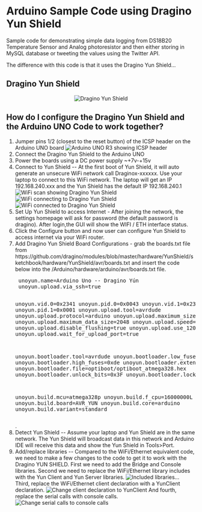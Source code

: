 # Arduino Sample Code using Dragino Yun Shield
Sample code for demonstrating simple data logging from DS18B20 Temperature Sensor and Analog photoresistor and then either storing in MySQL database or tweeting the values using the Twitter API.

The difference with this code is that it uses the Dragino Yun Shield...

## Dragino Yun Shield </br>
<p align="center">
	<img src="../Arduino-Images/dragino-yun-shield.png" alt="Dragino Yun Shield">
</p>


## How do I configure the Dragino Yun Shield and the Arduino UNO Code to work together?
<ol>
	<li>Jumper pins 1/2 (closest to the reset button) of the ICSP header on the Arduino UNO board
		<img src="../Arduino-Images/arduinoUNOR3-header.png" alt="Arduino UNO R3 showing ICSP header"></li>
	<li>Connect the Dragino Yun Shield to the Arduino UNO</li>
	<li>Power the boards using a DC power supply ~+7v-+15v</li>
	<li>Connect to Yun Shield -- At the first boot of Yun Shield, it will auto generate an unsecure WiFi network call Draginox-xxxxxx. Use your laptop to connect to this WiFi network. The laptop will get an IP 192.168.240.xxx and the Yun Shield has the default IP 192.168.240.1</br>
	<img src="../Arduino-Images/dragino-yun-shield-wifi-scan.png" alt="WiFi scan showing Dragino Yun Shield">
	<img src="../Arduino-Images/dragino-yun-shield-wifi-connecting.png" alt="WiFi connecting to Dragino Yun Shield">
	<img src="../Arduino-Images/dragino-yun-shield-wifi-connected.png" alt="WiFi connected to Dragino Yun Shield">
	</li>
	<li>Set Up Yun Shield to access Internet - After joining the network, the settings homepage will ask for password (the default password is dragino). After login,the GUI will show the WIFI / ETH interface status.</li>
	<li>Click the Configure button and now user can configure Yun Shield to access internet via your WiFi router.</li>
	<li> Add Dragino Yun Shield Board Configurations - grab the boards.txt file from https://github.com/dragino/modules/blob/master/hardware/YunShield/sketchbook/hardware/YunShield/avr/boards.txt and insert the code below into the <yourpathtoArduino>/Arduino/hardware/arduino/avr/boards.txt file.
<pre> unoyun.name=Arduino Uno -- Dragino Yún
 unoyun.upload.via_ssh=true

 unoyun.vid.0=0x2341
 unoyun.pid.0=0x0043
 unoyun.vid.1=0x2341
 unoyun.pid.1=0x0001
 unoyun.upload.tool=avrdude
 unoyun.upload.protocol=arduino
 unoyun.upload.maximum_size=32256
 unoyun.upload.maximum_data_size=2048
 unoyun.upload.speed=57600
 unoyun.upload.disable_flushing=true
 unoyun.upload.use_1200bps_touch=true
 unoyun.upload.wait_for_upload_port=true

 unoyun.bootloader.tool=avrdude
 unoyun.bootloader.low_fuses=0xff
 unoyun.bootloader.high_fuses=0xde
 unoyun.bootloader.extended_fuses=0x05
 unoyun.bootloader.file=optiboot/optiboot_atmega328.hex
 unoyun.bootloader.unlock_bits=0x3F
 unoyun.bootloader.lock_bits=0x0F

 unoyun.build.mcu=atmega328p
 unoyun.build.f_cpu=16000000L
 unoyun.build.board=AVR_YUN
 unoyun.build.core=arduino
 unoyun.build.variant=standard</pre></li>.
	<li>Detect Yun Shield -- Assume your laptop and Yun Shield are in the same network. The Yun Shield will broadcast data in this network and Arduino IDE will receive this data and show the Yun Shield in Tools>Port.</li>
	<li>Add/replace libraries -- Compared to the WiFi/Ethernet equivalent code, we need to make a few changes to the code to get it to work with the Dragino YUN SHIELD. First we need to add the Bridge and Console libraries. Second we need to replace the WiFi/Ethernet library includes with the Yun Client and Yun Server libraries.
<img src="../Arduino-Images/dragino-libraries.png" alt="Included libraries..."></li>
Third, replace the WiFi/Ethernet client declaration with a YunClient declaration.
<img src="../Arduino-Images/dragino-change-clients.png" alt="Change client declaration to YunClient"> And fourth, replace the serial calls with console calls.
	<img src="../Arduino-Images/dragino-console-change.png" alt="Change serial calls to console calls"></li>
</ol>
